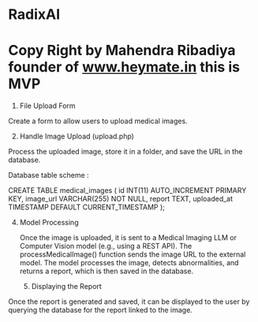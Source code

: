 # RadixAI
# Copy Right by Mahendra Ribadiya founder of www.heymate.in this is MVP 
1. File Upload Form

Create a form to allow users to upload medical images.

2. Handle Image Upload (upload.php)

Process the uploaded image, store it in a folder, and save the URL in the database.

Database table scheme :

CREATE TABLE medical_images (
    id INT(11) AUTO_INCREMENT PRIMARY KEY,
    image_url VARCHAR(255) NOT NULL,
    report TEXT,
    uploaded_at TIMESTAMP DEFAULT CURRENT_TIMESTAMP
);

4. Model Processing

    Once the image is uploaded, it is sent to a Medical Imaging LLM or Computer Vision model (e.g., using a REST API).
    The processMedicalImage() function sends the image URL to the external model.
    The model processes the image, detects abnormalities, and returns a report, which is then saved in the database.

   5. Displaying the Report

Once the report is generated and saved, it can be displayed to the user by querying the database for the report linked to the image.
